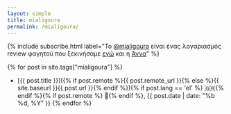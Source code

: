 ```yaml
---
layout: simple
title: mialigoura
permalink: /mialigoura/
---
```


{% include subscribe.html label="Το [@mialigoura](https://www.instagram.com/mialigoura) είναι ένας λογαριασμός review φαγητού που ξεκινήσαμε [εγώ](https://www.instagram.com/tsangiotis) και η [Άννα](https://www.instagram.com/anna.vek/)" %}

{% for post in site.tags["mialigoura"] %}
- [{{ post.title }}]({% if post.remote %}{{ post.remote_url }}{% else %}{{ site.baseurl }}{{ post.url }}{% endif %}){% if post.lang == 'el' %} 🇬🇷{% endif %}{% if post.remote %} 🔗{% endif %}, <time datetime="{{ post.date | date_to_xmlschema }}">{{ post.date | date: "%b %d, %Y" }}</time>
{% endfor %}
